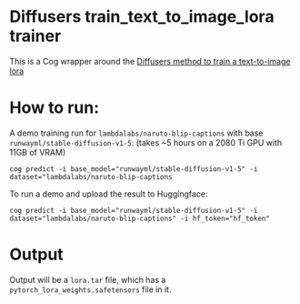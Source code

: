 # Diffusers train_text_to_image_lora trainer
This is a Cog wrapper around the [Diffusers method to train a text-to-image lora](https://github.com/huggingface/diffusers/blob/main/examples/text_to_image/train_text_to_image_lora.py)

# How to run:

A demo training run for `lambdalabs/naruto-blip-captions` with base `runwayml/stable-diffusion-v1-5`: (takes ~5 hours on a 2080 Ti GPU with 11GB of VRAM)

    cog predict -i base_model="runwayml/stable-diffusion-v1-5" -i dataset="lambdalabs/naruto-blip-captions


To run a demo and upload the result to Huggingface:

    cog predict -i base_model="runwayml/stable-diffusion-v1-5" -i dataset="lambdalabs/naruto-blip-captions" -i hf_token="hf_token"


# Output

Output will be a `lora.tar` file, which has a `pytorch_lora_weights.safetensors` file in it.
